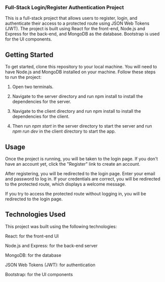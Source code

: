 ### Full-Stack Login/Register Authentication Project
This is a full-stack project that allows users to register, login, and authenticate their access to a protected route using JSON Web Tokens (JWT). The project is built using React for the front-end, Node.js and Express for the back-end, and MongoDB as the database. Bootstrap is used for the UI components.

## Getting Started
To get started, clone this repository to your local machine. You will need to have Node.js and MongoDB installed on your machine. Follow these steps to run the project:

1. Open two terminals. 

2. Navigate to the server directory and run npm install to install the dependencies for the server.

3. Navigate to the client directory and run npm install to install the dependencies for the client.

4. Then run *npm start* in the server directory to start the server and run *npm run dev* in the client directory to start the app.

## Usage
Once the project is running, you will be taken to the login page. If you don't have an account yet, click the "Register" link to create an account.

After registering, you will be redirected to the login page. Enter your email and password to log in. If your credentials are correct, you will be redirected to the protected route, which displays a welcome message.

If you try to access the protected route without logging in, you will be redirected to the login page.

## Technologies Used
This project was built using the following technologies:

React: for the front-end UI

Node.js and Express: for the back-end server

MongoDB: for the database

JSON Web Tokens (JWT): for authentication

Bootstrap: for the UI components
